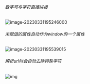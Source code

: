 ######  数字可与字符直接拼接

![image-20230331195246000](C:\Users\20925\AppData\Roaming\Typora\typora-user-images\image-20230331195246000.png)

 ###### 未赋值的属性自动作为window的一个属性

![image-20230331195539015](C:\Users\20925\AppData\Roaming\Typora\typora-user-images\image-20230331195539015.png)

###### 解析url时会自动去除特殊字符
![img](https://thoracic-cupcake-95a.notion.site/image/https%3A%2F%2Fs3-us-west-2.amazonaws.com%2Fsecure.notion-static.com%2F20fb3cc4-45b4-41e6-813e-de569ccdccd7%2FUntitled.png?id=01facb9c-eb19-445e-83fc-ef8a03e0f1ea&table=block&spaceId=5c7c42a8-c22e-4b88-9e1a-88bb24ac6c06&width=790&userId=&cache=v2)

